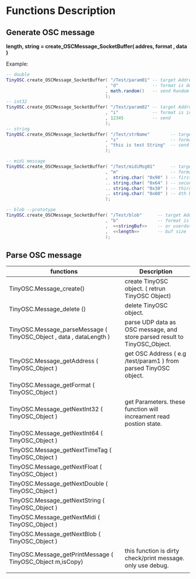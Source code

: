 # Functions Description

## Generate OSC message 

**length, string =  create_OSCMessage_SocketBuffer( addres, format , data )** 

Example:

``` lua
-- double 
TinyOSC.create_OSCMessage_SocketBuffer( "/Test/param01" -- target Address
                                      , "d"             -- format is double
                                      , math.random()   -- send Random Number()
                                      );
-- int32
TinyOSC.create_OSCMessage_SocketBuffer( "/Test/param02" -- target Address
                                      , "i"             -- format is int
                                      , 12345           -- send 
                                      );
-- string
TinyOSC.create_OSCMessage_SocketBuffer( "/Test/strName"        -- target Address
                                      , "s"                    -- format is string
                                      , "this is test String"  -- send 
                                      );

-- midi message
TinyOSC.create_OSCMessage_SocketBuffer( "/Test/midiMsg01"      -- target Address
                                      , "m"                    -- format is string
                                      ,  string.char( "0x90" ) -- first byte
                                      .. string.char( "0x64" ) -- second byte
                                      .. string.char( "0x30" ) -- third byte
                                      .. string.char( "0x00" ) -- 4th byte 
                                      );

-- blob --prototype
TinyOSC.create_OSCMessage_SocketBuffer( "/Test/blob"      -- target Address
                                      , "b"               -- format is string
                                      ,  <<stringBuf>>    -- or userdata ??
                                      ,  <<length>>       -- buf size
                                      );

```

## Parse OSC message 

| functions                                                            |  Description                                                              |
|----------------------------------------------------------------------|---------------------------------------------------------------------------|
| TinyOSC.Message_create()                                             | create TinyOSC object. ( retrun TinyOSC Object)                           |
| TinyOSC.Message_delete ()                                            | delete TinyOSC object.                                                    |
| TinyOSC.Message_parseMessage ( TinyOSC_Object , data , dataLength )  | parse UDP data as OSC message, and store parsed result to TinyOSC_Object. |
| TinyOSC.Message_getAddress ( TinyOSC_Object )                        | get OSC Address ( e.g /test/param1 ) from parsed TinyOSC object.          |
| TinyOSC.Message_getFormat ( TinyOSC_Object )                         |                                                                           |
| TinyOSC.Message_getNextInt32 ( TinyOSC_Object )                      | get Parameters. these function will increament read postion state.        |
| TinyOSC.Message_getNextInt64 ( TinyOSC_Object )                      |                                                                           |
| TinyOSC.Message_getNextTimeTag ( TinyOSC_Object )                    |                                                                           |
| TinyOSC.Message_getNextFloat ( TinyOSC_Object )                      |                                                                           |
| TinyOSC.Message_getNextDouble ( TinyOSC_Object )                     |                                                                           |
| TinyOSC.Message_getNextString ( TinyOSC_Object )                     |                                                                           |
| TinyOSC.Message_getNextMidi ( TinyOSC_Object )                       |                                                                           |
| TinyOSC.Message_getNextBlob ( TinyOSC_Object )                       |                                                                           |
| TinyOSC.Message_getPrintMessage ( TinyOSC_Object m,isCopy)           | this function is dirty check/print message. only use debug.               |
|                                                                      |                                                                           |


